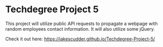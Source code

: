 # Techdegree Project 5

This project will utilize public API requests to propagate a webpage with random employees contact information. It will also utilize some jQuery.

Check it out here: https://jakescudder.github.io/Techdegree-Project-5/
